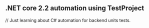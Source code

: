 ## .NET core 2.2 automation using TestProject



//
Just learning about C# automation for backend units tests.
